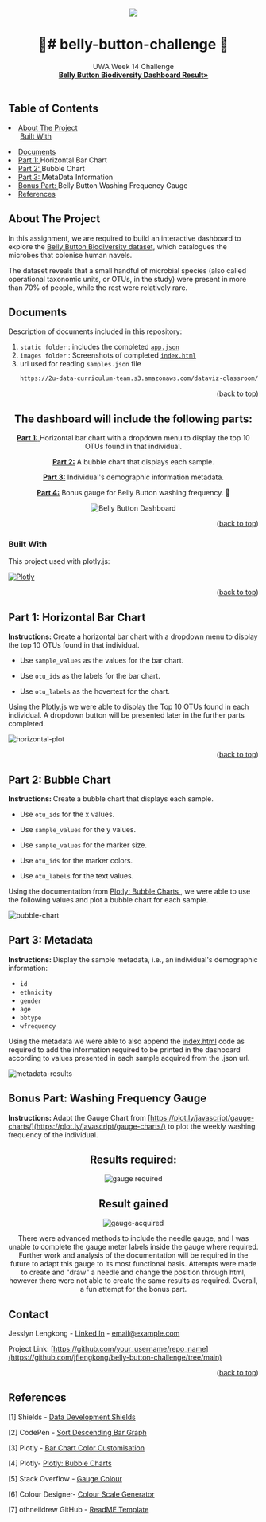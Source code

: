 <!-- Improved compatibility of back to top link: See: https://github.com/othneildrew/Best-README-Template/pull/73 -->
<a name="readme-top"></a>
<!--
*** Thanks for checking out the Best-README-Template. If you have a suggestion
*** that would make this better, please fork the repo and create a pull request
*** or simply open an issue with the tag "enhancement".
*** Don't forget to give the project a star!
*** Thanks again! Now go create something AMAZING! :D
-->

<!-- PROJECT SHIELDS -->
<!--
*** I'm using markdown "reference style" links for readability.
*** Reference links are enclosed in brackets [ ] instead of parentheses ( ).
*** See the bottom of this document for the declaration of the reference variables
*** for contributors-url, forks-url, etc. This is an optional, concise syntax you may use.
*** https://www.markdownguide.org/basic-syntax/#reference-style-links

[![Contributors][contributors-shield]][contributors-url]
[![Forks][forks-shield]][forks-url]
[![Stargazers][stars-shield]][stars-url]
[![Issues][issues-shield]][issues-url]
[![MIT License][license-shield]][license-url]
[![LinkedIn][linkedin-shield]][linkedin-url]
-->


<!-- PROJECT LOGO -->
<br />
<div align="center">
    <img src="https://github.com/jflengkong/belly-button-challenge/blob/main/images/bacteria.png">

  <h1 align="center"> 🦠# belly-button-challenge 🦠</h1>

  <p align="center">
    UWA Week 14 Challenge
    <br />
    <a href="https://jflengkong.github.io/belly-button-challenge/"><strong>Belly Button Biodiversity Dashboard Result»</strong></a>
    <br />
    <br />
    <!--
    <a href="https://github.com/othneildrew/Best-README-Template">View Demo</a>
    ·
    <a href="https://github.com/othneildrew/Best-README-Template/issues">Report Bug</a>
    ·
    <a href="https://github.com/othneildrew/Best-README-Template/issues">Request Feature</a>
    --> 
  </p>
</div>



<!-- TABLE OF CONTENTS -->
<h2> Table of Contents </h2>
  <li> 
    <a href="#about-the-project">About The Project</a> 
    <ul>
      <a href="#built-with">Built With</a>
    </ul>
   <li>
   <a href="#documents">Documents</a>
   </li> 
   <li> 
      <a href="#part-1-horizontal-bar-chart">Part 1: </a> Horizontal Bar Chart
   </li>
   <li> 
      <a href="#part-2-bubble-chart">Part 2: </a> Bubble Chart 
   </li>
   <li>
      <a href="#part-3-metadata">Part 3: </a> MetaData Information 
    </li>   
    <li>
      <a href="#bonus-part-washing-frequency-gauge">Bonus Part: </a> Belly Button Washing Frequency Gauge 
    </li>
    <li>
      <a href="#references">References</a> 
    </li>
    </li> 


<!-- ABOUT THE PROJECT -->
## About The Project

In this assignment, we are required to build an interactive dashboard to explore the [Belly Button Biodiversity dataset](http://robdunnlab.com/projects/belly-button-biodiversity/), which catalogues the microbes that colonise human navels.

The dataset reveals that a small handful of microbial species (also called operational taxonomic units, or OTUs, in the study) were present in more than 70% of people, while the rest were relatively rare. 

## Documents 

Description of documents included in this repository:

1. `static folder` : includes the completed [`app.json`](https://github.com/jflengkong/belly-button-challenge/blob/main/static/js/app.js)
2. `images folder` : Screenshots of completed [`index.html`](https://github.com/jflengkong/belly-button-challenge/blob/main/index.html)
3. url used for reading `samples.json` file 
   ```sh
   https://2u-data-curriculum-team.s3.amazonaws.com/dataviz-classroom/v1.1/14-Interactive-Web-Visualizations/02-Homework/samples.json
   ```
<!--
4. Install NPM packages
   ```sh
   npm install
   ```
5. Enter your API in `config.js`
   ```js
   const API_KEY = 'ENTER YOUR API';
   ```
--> 
<p align="right">(<a href="#readme-top">back to top</a>)</p>



<div align="center">
<b> <h2> The dashboard will include the following parts: </h2> </b> 

<a href="#part-1"> <b> Part 1:</b> </a> Horizontal bar chart with a dropdown menu to display the top 10 OTUs found in that individual.

<a href="#part-2"><b> Part 2:</b></a> A bubble chart that displays each sample.

<a href="#part-3"> <b>Part 3:</b></a> Individual's demographic information metadata.

<a href="#bonus-part"><b> Part 4:</b></a> Bonus gauge for Belly Button washing frequency. 🛁 

![Belly Button Dashboard](https://github.com/jflengkong/belly-button-challenge/blob/main/images/dashboard-complete.gif)

<p align="right">(<a href="#readme-top">back to top</a>)</p>
</div>

### Built With 

This project used with plotly.js: 

[![Plotly][plotly.js]][plotlyjs-url]

<!-- --> 
<!--[![Vue][Vue.js]][Vue-url]
[![Angular][Angular.io]][Angular-url]
[![Svelte][Svelte.dev]][Svelte-url]
[![Laravel][Laravel.com]][Laravel-url]
 [![Bootstrap][Bootstrap.com]][Bootstrap-url]
[![JQuery][JQuery.com]][JQuery-url] 
--> 

<p align="right">(<a href="#readme-top">back to top</a>)</p>


<!-- GETTING STARTED -->
<!--
## Getting Started

This is an example of how you may give instructions on setting up your project locally.
To get a local copy up and running follow these simple example steps.

### Prerequisites

This is an example of how to list things you need to use the software and how to install them.
* npm
  ```sh
  npm install npm@latest -g
  ```
--> 

<!-- USAGE EXAMPLES -->
## Part 1: Horizontal Bar Chart
<b> Instructions: </b> Create a horizontal bar chart with a dropdown menu to display the top 10 OTUs found in that individual.

- Use `sample_values` as the values for the bar chart.

- Use `otu_ids` as the labels for the bar chart.

- Use `otu_labels` as the hovertext for the chart.

Using the Plotly.js we were able to display the Top 10 OTUs found in each individual. A dropdown button will be presented later in the further parts completed. 

![horizontal-plot](https://github.com/jflengkong/belly-button-challenge/blob/main/images/horizontal-plot.gif) 

<p align="right">(<a href="#readme-top">back to top</a>)</p>



<!-- ROADMAP -->
## Part 2: Bubble Chart 
<b> Instructions: </b> Create a bubble chart that displays each sample. 

- Use `otu_ids` for the x values.

- Use `sample_values` for the y values.

- Use `sample_values` for the marker size.

- Use `otu_ids` for the marker colors.

- Use `otu_labels` for the text values.

Using the documentation from [Plotly: Bubble Charts ](https://plotly.com/javascript/bubble-charts/), we were able to use the following values and plot a bubble chart for each sample. 

![bubble-chart](https://github.com/jflengkong/belly-button-challenge/blob/main/images/bubble-chart.gif) 

## Part 3: Metadata 
<b> Instructions: </b> Display the sample metadata, i.e., an individual's demographic information:
- `id`
- `ethnicity`
- `gender`
- `age`
- `bbtype`
- `wfrequency` 

Using the metadata we were able to also append the [index.html](https://github.com/jflengkong/belly-button-challenge/blob/main/index.html) code as required to add the information required to be printed in the dashboard according to values presented in each sample acquired from the .json url. 

![metadata-results](https://github.com/jflengkong/belly-button-challenge/blob/main/images/metadata-results%20.gif)

## Bonus Part: Washing Frequency Gauge  
<b> Instructions: </b> Adapt the Gauge Chart from [https://plot.ly/javascript/gauge-charts/](https://plot.ly/javascript/gauge-charts/) to plot the weekly washing frequency of the individual. 

<div align="center">
<b> <h2> Results required: </h2> </b> 

![gauge required](https://github.com/jflengkong/belly-button-challenge/blob/main/images/belly-button-gauge.jpg) 

</div> 

<div align="center">
    
<b> <h2>  Result gained </h2> </b> 
![gauge-acquired](https://github.com/jflengkong/belly-button-challenge/blob/main/images/gauge-got.png) 

There were advanced methods to include the needle gauge, and I was unable to complete the gauge meter labels inside the gauge where required. Further work and analysis of the documentation will be required in the future to adapt this gauge to its most functional basis. Attempts were made to create and "draw" a needle and change the position through html, however there were not able to create the same results as required. Overall, a fun attempt for the bonus part. 

</div> 
<!--
- [x] Add Changelog
- [x] Add back to top links
- [ ] Add Additional Templates w/ Examples
- [ ] Add "components" document to easily copy & paste sections of the readme
- [ ] Multi-language Support

See the [open issues](https://github.com/othneildrew/Best-README-Template/issues) for a full list of proposed features (and known issues).

<p align="right">(<a href="#readme-top">back to top</a>)</p>
--> 


<!-- CONTRIBUTING -->
<!--
## Contributing

Contributions are what make the open source community such an amazing place to learn, inspire, and create. Any contributions you make are **greatly appreciated**.

If you have a suggestion that would make this better, please fork the repo and create a pull request. You can also simply open an issue with the tag "enhancement".
Don't forget to give the project a star! Thanks again!

1. Fork the Project
2. Create your Feature Branch (`git checkout -b feature/AmazingFeature`)
3. Commit your Changes (`git commit -m 'Add some AmazingFeature'`)
4. Push to the Branch (`git push origin feature/AmazingFeature`)
5. Open a Pull Request

<p align="right">(<a href="#readme-top">back to top</a>)</p>
--> 


<!-- LICENSE -->
<!--
## License

Distributed under the MIT License. See `LICENSE.txt` for more information.

<p align="right">(<a href="#readme-top">back to top</a>)</p>
--> 

<!-- CONTACT -->
## Contact

Jesslyn Lengkong - [Linked In](https://twitter.com/your_username) - email@example.com

Project Link: [https://github.com/your_username/repo_name](https://github.com/jflengkong/belly-button-challenge/tree/main)

<p align="right">(<a href="#readme-top">back to top</a>)</p


<!-- ACKNOWLEDGMENTS -->
## References
[1] Shields - [Data Development Shields](https://github.com/Ileriayo/markdown-badges)

[2] CodePen - [Sort Descending Bar Graph](https://codepen.io/etpinard/pen/YEbWoO?editors=0010 ) 

[3] Plotly - [Bar Chart Color Customisation](https://plotly.com/javascript/bar-charts/?_ga=2.127167949.1186035819.1698331890-746224894.1698331890#customizing-individual-bar-colors)

[4] Plotly- [Plotly: Bubble Charts](https://plotly.com/javascript/bubble-charts/)

[5] Stack Overflow - [Gauge Colour](https://stackoverflow.com/questions/67635512/plotly-colorscale-in-scatter-data-plot)

[6] Colour Designer- [Colour Scale Generator](https://colordesigner.io/gradient-generator)

[7] othneildrew GitHub - [ReadME Template](https://github.com/othneildrew/Best-README-Template#built-with)

[plotly.js]:https://img.shields.io/badge/Plotly-%233F4F75.svg?style=for-the-badge&logo=plotly&logoColor=white
[plotlyjs-url]: https://plotly.com/javascript/

<!--
* [Choose an Open Source License](https://choosealicense.com)
* [GitHub Emoji Cheat Sheet](https://www.webpagefx.com/tools/emoji-cheat-sheet)
* [Malven's Flexbox Cheatsheet](https://flexbox.malven.co/)
* [Malven's Grid Cheatsheet](https://grid.malven.co/)
* [Img Shields](https://shields.io)
* [GitHub Pages](https://pages.github.com)
* [Font Awesome](https://fontawesome.com)
* [React Icons](https://react-icons.github.io/react-icons/search)
<p align="right">(<a href="#readme-top">back to top</a>)</p>
--> 


<!-- MARKDOWN LINKS & IMAGES --
<!-- https://www.markdownguide.org/basic-syntax/#reference-style-links -->
<!--
[contributors-shield]: https://img.shields.io/github/contributors/othneildrew/Best-README-Template.svg?style=for-the-badge
[contributors-url]: https://github.com/othneildrew/Best-README-Template/graphs/contributors
[forks-shield]: https://img.shields.io/github/forks/othneildrew/Best-README-Template.svg?style=for-the-badge
[forks-url]: https://github.com/othneildrew/Best-README-Template/network/members
[stars-shield]: https://img.shields.io/github/stars/othneildrew/Best-README-Template.svg?style=for-the-badge
[stars-url]: https://github.com/othneildrew/Best-README-Template/stargazers
[issues-shield]: https://img.shields.io/github/issues/othneildrew/Best-README-Template.svg?style=for-the-badge
[issues-url]: https://github.com/othneildrew/Best-README-Template/issues
[license-shield]: https://img.shields.io/github/license/othneildrew/Best-README-Template.svg?style=for-the-badge
[license-url]: https://github.com/othneildrew/Best-README-Template/blob/master/LICENSE.txt
[linkedin-shield]: https://img.shields.io/badge/-LinkedIn-black.svg?style=for-the-badge&logo=linkedin&colorB=555
[linkedin-url]: https://linkedin.com/in/othneildrew
[product-screenshot]: images/screenshot.png
[Next.js]: https://img.shields.io/badge/next.js-000000?style=for-the-badge&logo=nextdotjs&logoColor=white
[Next-url]: https://nextjs.org/
[React.js]: https://img.shields.io/badge/React-20232A?style=for-the-badge&logo=react&logoColor=61DAFB
[React-url]: https://reactjs.org/
[Vue.js]: https://img.shields.io/badge/Vue.js-35495E?style=for-the-badge&logo=vuedotjs&logoColor=4FC08D
[Vue-url]: https://vuejs.org/
[Angular.io]: https://img.shields.io/badge/Angular-DD0031?style=for-the-badge&logo=angular&logoColor=white
[Angular-url]: https://angular.io/
[Svelte.dev]: https://img.shields.io/badge/Svelte-4A4A55?style=for-the-badge&logo=svelte&logoColor=FF3E00
[Svelte-url]: https://svelte.dev/
[Laravel.com]: https://img.shields.io/badge/Laravel-FF2D20?style=for-the-badge&logo=laravel&logoColor=white
[Laravel-url]: https://laravel.com
[Bootstrap.com]: https://img.shields.io/badge/Bootstrap-563D7C?style=for-the-badge&logo=bootstrap&logoColor=white
[Bootstrap-url]: https://getbootstrap.com
[JQuery.com]: https://img.shields.io/badge/jQuery-0769AD?style=for-the-badge&logo=jquery&logoColor=white
[JQuery-url]: https://jquery.com 
--> 
